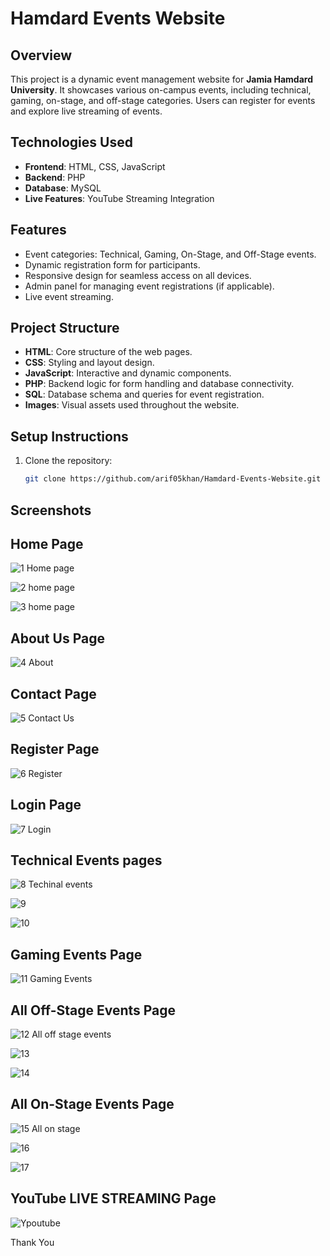 # Hamdard Events Website

## Overview
This project is a dynamic event management website for **Jamia Hamdard University**. It showcases various on-campus events, including technical, gaming, on-stage, and off-stage categories. Users can register for events and explore live streaming of events.

## Technologies Used
- **Frontend**: HTML, CSS, JavaScript
- **Backend**: PHP
- **Database**: MySQL
- **Live Features**: YouTube Streaming Integration

## Features
- Event categories: Technical, Gaming, On-Stage, and Off-Stage events.
- Dynamic registration form for participants.
- Responsive design for seamless access on all devices.
- Admin panel for managing event registrations (if applicable).
- Live event streaming.

## Project Structure
- **HTML**: Core structure of the web pages.
- **CSS**: Styling and layout design.
- **JavaScript**: Interactive and dynamic components.
- **PHP**: Backend logic for form handling and database connectivity.
- **SQL**: Database schema and queries for event registration.
- **Images**: Visual assets used throughout the website.

## Setup Instructions
1. Clone the repository:
   ```bash
   git clone https://github.com/arif05khan/Hamdard-Events-Website.git

## Screenshots

## Home Page
![1 Home page](https://github.com/user-attachments/assets/09e6f755-a7c1-4c4d-bc27-2cf1cf1c591b)


![2 home page](https://github.com/user-attachments/assets/f1cb132e-306e-4861-890f-0bcb70ab1d97)


![3 home page](https://github.com/user-attachments/assets/bda2f8b5-9014-4f8d-a4a9-9d81337d0b87)



## About Us Page
![4 About](https://github.com/user-attachments/assets/a6f9d362-0ca2-44fd-afb2-9e2a832d3d07)



## Contact Page
![5 Contact Us](https://github.com/user-attachments/assets/43165384-1089-4f4f-b731-f20e92169738)



## Register Page
![6 Register](https://github.com/user-attachments/assets/a3e4590f-cd71-4cc6-bd42-f3fb6bb94210)



## Login Page
![7 Login](https://github.com/user-attachments/assets/80c6faf8-eae7-48cb-85d1-4e35c051f641)



## Technical Events pages 
![8 Techinal events](https://github.com/user-attachments/assets/43134fa6-4aaa-46e8-9a59-7943f612f911)


![9](https://github.com/user-attachments/assets/50546132-10a3-442f-9c98-2c91fd400582)


![10](https://github.com/user-attachments/assets/3cf03fbd-8268-4390-a9ad-e790f4d05f6e)



## Gaming Events Page
![11 Gaming Events](https://github.com/user-attachments/assets/a0a8ac57-12b0-40bc-86f2-0881fda260eb)



## All Off-Stage Events Page
![12 All off stage events](https://github.com/user-attachments/assets/4e4b0a2e-b28e-4662-bcb5-8b75d58950c9)


![13](https://github.com/user-attachments/assets/e6de757c-94ed-41c3-97dc-098b1c52b4cc)


![14](https://github.com/user-attachments/assets/1e4cf18b-84d6-41ff-b385-500b7dac1fe4)



## All On-Stage Events Page
![15 All on stage](https://github.com/user-attachments/assets/155da4cf-8609-4917-b11a-0cba45a51f6a)


![16](https://github.com/user-attachments/assets/c2be2ce1-8438-4f76-b15f-dc6bfbded4c2)


![17](https://github.com/user-attachments/assets/4175377c-d4b9-459a-a4d1-f9727cbfb0bc)



## YouTube LIVE STREAMING Page
![Ypoutube](https://github.com/user-attachments/assets/4ac5125b-691f-41ac-b070-a667fb974bd2)


Thank You
